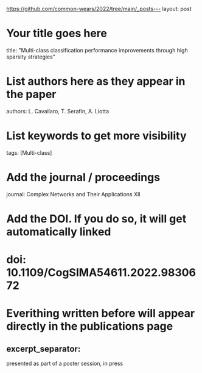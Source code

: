 https://github.com/common-wears/2022/tree/main/_posts---
layout: post
# Your title goes here
title: "Multi-class classification performance improvements through high sparsity strategies"
# List authors here as they appear in the paper
authors: L. Cavallaro, T. Serafin, A. Liotta
# List keywords to get more visibility
tags: [Multi-class]
# Add the journal / proceedings
journal: Complex Networks and Their Applications XII
# Add the DOI. If you do so, it will get automatically linked
# doi: 10.1109/CogSIMA54611.2022.9830672
# Everithing written before <!--more--> will appear directly in the publications page
excerpt_separator: <!--more-->
---
presented as part of a poster session, in press
